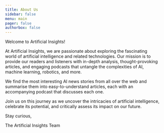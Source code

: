 ```yaml
---
title: About Us
sidebar: false
menu: main
pager: false
authorbox: false
---
```


Welcome to Artificial Insights!

At Artificial Insights, we are passionate about exploring the fascinating world of artificial intelligence and related technologies. Our mission is to provide our readers and listeners with in-depth analysis, thought-provoking articles, and engaging podcasts that untangle the complexities of AI, machine learning, robotics, and more.

We find the most interesting AI news stories from all over the web and summarise them into easy-to-understand articles, each with an accompanying podcast that discusses each one.

Join us on this journey as we uncover the intricacies of artificial intelligence, celebrate its potential, and critically assess its impact on our future.

Stay curious,

The Artificial Insights Team